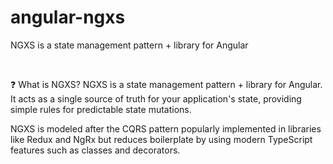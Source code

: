 # angular-ngxs


 NGXS is a state management pattern + library for Angular

 ​​ ​​ ​​ ​​ ​​​

❓ What is NGXS?
NGXS is a state management pattern + library for Angular. It acts as a single source of truth for your application's state, providing simple rules for predictable state mutations.

NGXS is modeled after the CQRS pattern popularly implemented in libraries like Redux and NgRx but reduces boilerplate by using modern TypeScript features such as classes and decorators.